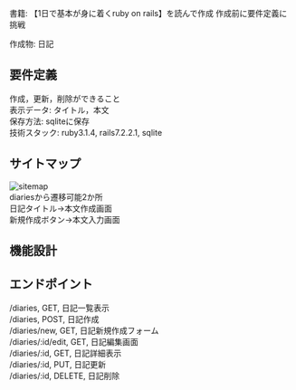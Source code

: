 書籍: 【1日で基本が身に着くruby on rails】を読んで作成
作成前に要件定義に挑戦

作成物: 日記
## 要件定義
作成，更新，削除ができること  
表示データ: タイトル，本文  
保存方法: sqliteに保存  
技術スタック: ruby3.1.4, rails7.2.2.1, sqlite  
## サイトマップ
![sitemap](https://github.com/user-attachments/assets/697f8c24-dcb2-402e-a34f-651bc6eeefbf)  
diariesから遷移可能2か所  
日記タイトル→本文作成画面  
新規作成ボタン→本文入力画面  
  
## 機能設計
## エンドポイント  

/diaries, GET, 日記一覧表示  
/diaries, POST, 日記作成  
/diaries/new, GET, 日記新規作成フォーム  
/diaries/:id/edit, GET, 日記編集画面  
/diaries/:id, GET, 日記詳細表示  
/diaries/:id, PUT, 日記更新  
/diaries/:id, DELETE, 日記削除  
